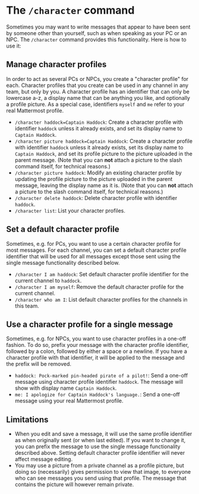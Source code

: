# The `/character` command
Sometimes you may want to write messages that appear to have been sent by someone other than yourself, such as when speaking as your PC or an NPC. The `/character` command provides this functionality. Here is how to use it:

## Manage character profiles
In order to act as several PCs or NPCs, you create a "character profile" for each. Character profiles that you create can be used in any channel in any team, but only by you. A character profile has an identifier that can only be lowercase a-z, a display name that can be anything you like, and optionally a profile picture. As a special case, identifiers `myself` and `me` refer to your real Mattermost profile.
- `/character haddock=Captain Haddock`: Create a character profile with identifier `haddock` unless it already exists, and set its display name to `Captain Haddock`.
- `/character picture haddock=Captain Haddock`: Create a character profile with identifier `haddock` unless it already exists, set its display name to `Captain Haddock`, and set its profile picture to the picture uploaded in the parent message. (Note that you can **not** attach a picture to the slash command itself, for technical reasons.)
- `/character picture haddock`: Modify an existing character profile by updating the profile picture to the picture uploaded in the parent message, leaving the display name as it is. (Note that you can **not** attach a picture to the slash command itself, for technical reasons.)
- `/character delete haddock`: Delete character profile with identifier `haddock`.
- `/character list`: List your character profiles.

## Set a default character profile
Sometimes, e.g. for PCs, you want to use a certain character profile for most messages. For each channel, you can set a default character profile identifier that will be used for all messages except those sent using the single message functionality described below.
- `/character I am haddock`: Set default character profile identifier for the current channel to `haddock`.
- `/character I am myself`: Remove the default character profile for the current channel.
- `/character who am I`: List default character profiles for the channels in this team.

## Use a character profile for a single message
Sometimes, e.g. for NPCs, you want to use character profiles in a one-off fashion. To do so, prefix your message with the character profile identifier, followed by a colon, followed by either a space or a newline. If you have a character profile with that identifier, it will be applied to the message and the prefix will be removed.
- `haddock: Pock-marked pin-headed pirate of a pilot!`: Send a one-off message using character profile identifier `haddock`. The message will show with display name `Captain Haddock`.
- `me: I apologize for Captain Haddock's language.`: Send a one-off message using your real Mattermost profile.

## Limitations
- When you edit and save a message, it will use the same profile identifier as when originally sent (or when last edited). If you want to change it, you can prefix the message to use the single message functionality described above. Setting default character profile identifier will never affect message editing.
- You may use a picture from a private channel as a profile picture, but doing so (necessarily) gives permission to view that image, to everyone who can see messages you send using that profile. The message that contains the picture will however remain private.
